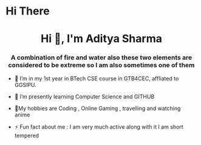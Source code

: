 # Hi There
<h1 align="center">Hi 👋, I'm Aditya Sharma  </h1>
<h3 align="center">A combination of fire and water also these two elements are considered to be extreme so I am also sometimes one of them  </h3>

- 🔭 I’m in my 1st year in BTech CSE course in GTB4CEC, affliated to GGSIPU.
- 🌱 I’m presently learning  Computer Science and GITHUB
- 💬My hobbies are Coding , Online Gaming , travelling and watching anime 

- ⚡ Fun fact about me : I am very much active along with it I am short tempered
